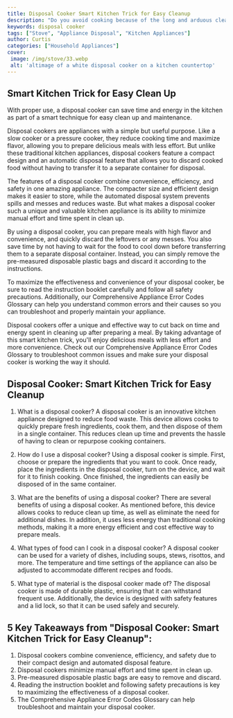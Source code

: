 ```yaml
---
title: Disposal Cooker Smart Kitchen Trick for Easy Cleanup
description: "Do you avoid cooking because of the long and arduous clean up afterwards Check out this article for an easy and smart trick for an effortless kitchen clean up after you finish cooking"
keywords: disposal cooker
tags: ["Stove", "Appliance Disposal", "Kitchen Appliances"]
author: Curtis
categories: ["Household Appliances"]
cover: 
 image: /img/stove/33.webp
 alt: 'altimage of a white disposal cooker on a kitchen countertop'
---
```

## Smart Kitchen Trick for Easy Clean Up
With proper use, a disposal cooker can save time and energy in the kitchen as part of a smart technique for easy clean up and maintenance.

Disposal cookers are appliances with a simple but useful purpose. Like a slow cooker or a pressure cooker, they reduce cooking time and maximize flavor, allowing you to prepare delicious meals with less effort. But unlike these traditional kitchen appliances, disposal cookers feature a compact design and an automatic disposal feature that allows you to discard cooked food without having to transfer it to a separate container for disposal.

The features of a disposal cooker combine convenience, efficiency, and safety in one amazing appliance. The compacter size and efficient design makes it easier to store, while the automated disposal system prevents spills and messes and reduces waste. But what makes a disposal cooker such a unique and valuable kitchen appliance is its ability to minimize manual effort and time spent in clean up.

By using a disposal cooker, you can prepare meals with high flavor and convenience, and quickly discard the leftovers or any messes. You also save time by not having to wait for the food to cool down before transferring them to a separate disposal container. Instead, you can simply remove the pre-measured disposable plastic bags and discard it according to the instructions.

To maximize the effectiveness and convenience of your disposal cooker, be sure to read the instruction booklet carefully and follow all safety precautions. Additionally, our Comprehensive Appliance Error Codes Glossary can help you understand common errors and their causes so you can troubleshoot and properly maintain your appliance.

Disposal cookers offer a unique and effective way to cut back on time and energy spent in cleaning up after preparing a meal. By taking advantage of this smart kitchen trick, you'll enjoy delicious meals with less effort and more convenience. Check out our Comprehensive Appliance Error Codes Glossary to troubleshoot common issues and make sure your disposal cooker is working the way it should.

## Disposal Cooker: Smart Kitchen Trick for Easy Cleanup

1. What is a disposal cooker? 
A disposal cooker is an innovative kitchen appliance designed to reduce food waste. This device allows cooks to quickly prepare fresh ingredients, cook them, and then dispose of them in a single container. This reduces clean up time and prevents the hassle of having to clean or repurpose cooking containers.

2. How do I use a disposal cooker? 
Using a disposal cooker is simple. First, choose or prepare the ingredients that you want to cook. Once ready, place the ingredients in the disposal cooker, turn on the device, and wait for it to finish cooking. Once finished, the ingredients can easily be disposed of in the same container. 

3. What are the benefits of using a disposal cooker? 
There are several benefits of using a disposal cooker. As mentioned before, this device allows cooks to reduce clean up time, as well as eliminate the need for additional dishes. In addition, it uses less energy than traditional cooking methods, making it a more energy efficient and cost effective way to prepare meals. 

4. What types of food can I cook in a disposal cooker? 
A disposal cooker can be used for a variety of dishes, including soups, stews, risottos, and more. The temperature and time settings of the appliance can also be adjusted to accommodate different recipes and foods.

5. What type of material is the disposal cooker made of? 
The disposal cooker is made of durable plastic, ensuring that it can withstand frequent use. Additionally, the device is designed with safety features and a lid lock, so that it can be used safely and securely.

## 5 Key Takeaways from "Disposal Cooker: Smart Kitchen Trick for Easy Cleanup": 
1. Disposal cookers combine convenience, efficiency, and safety due to their compact design and automated disposal feature.
2. Disposal cookers minimize manual effort and time spent in clean up. 
3. Pre-measured disposable plastic bags are easy to remove and discard. 
4. Reading the instruction booklet and following safety precautions is key to maximizing the effectiveness of a disposal cooker. 
5. The Comprehensive Appliance Error Codes Glossary can help troubleshoot and maintain your disposal cooker.
